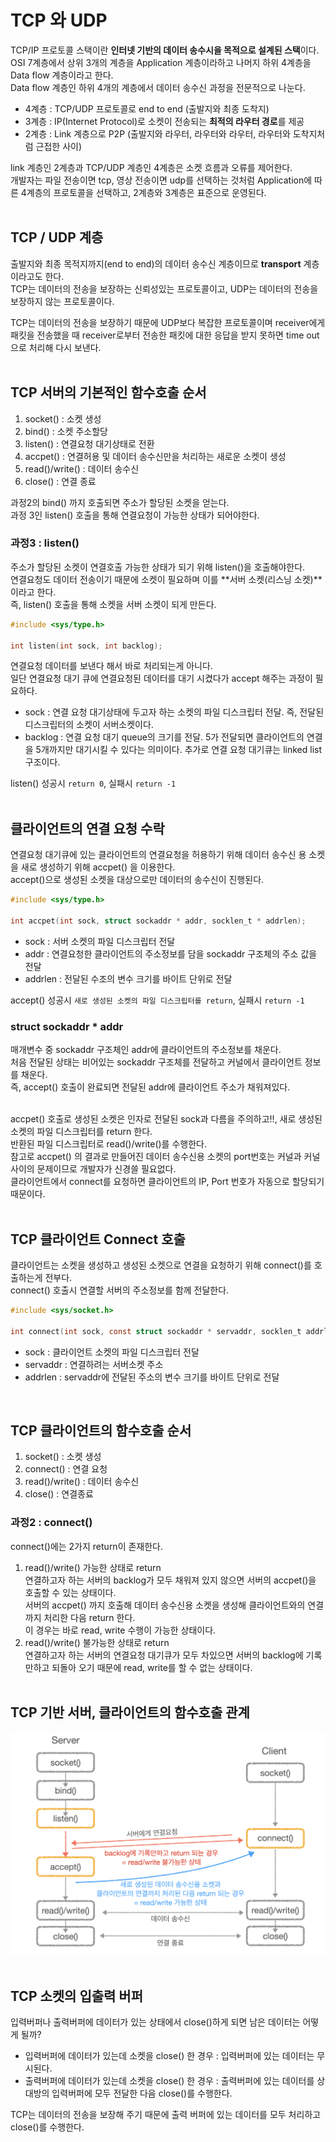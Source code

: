 # TCP 와 UDP

TCP/IP 프로토콜 스택이란 **인터넷 기반의 데이터 송수시을 목적으로 설계된 스택**이다.<br>
OSI 7계층에서 상위 3개의 계층을 Application 계층이라하고 나머지 하위 4계층을 Data flow 계층이라고 한다.<br>
Data flow 계층인 하위 4개의 계층에서 데이터 송수신 과정을 전문적으로 나눈다.<br>

- 4계층 : TCP/UDP 프로토콜로 end to end (출발지와 최종 도착지)
- 3계층 : IP(Internet Protocol)로 소켓이 전송되는 **최적의 라우터 경로**를 제공
- 2계층 : Link 계층으로 P2P (출발지와 라우터, 라우터와 라우터, 라우터와 도착지처럼 근접한 사이)

link 계층인 2계층과 TCP/UDP 계층인 4계층은 소켓 흐름과 오류를 제어한다.<br>
개발자는 파일 전송이면 tcp, 영상 전송이면 udp를 선택하는 것처럼 Application에 따른 4계층의 프로토콜을 선택하고, 2계층와 3계층은 표준으로 운영된다.<br><br>

## TCP / UDP 계층

출발지와 최종 목적지까지(end to end)의 데이터 송수신 계층이므로 **transport** 계층이라고도 한다.<br>
TCP는 데이터의 전송을 보장하는 신뢰성있는 프로토콜이고, UDP는 데이터의 전송을 보장하지 않는 프로토콜이다.<br>

TCP는 데이터의 전송을 보장하기 때문에 UDP보다 복잡한 프로토콜이며 receiver에게 패킷을 전송했을 때 receiver로부터 전송한 패킷에 대한 응답을 받지 못하면 time out으로 처리해 다시 보낸다.<br><br>

## TCP 서버의 기본적인 함수호출 순서

1. socket() : 소켓 생성
2. bind() : 소켓 주소할당
3. listen() : 연결요청 대기상태로 전환
4. accpet() : 연결허용 및 데이터 송수신만을 처리하는 새로운 소켓이 생성
5. read()/write() : 데이터 송수신
6. close() : 연결 종료

과정2의 bind() 까지 호출되면 주소가 할당된 소켓을 얻는다.<br>과정 3인 listen() 호출을 통해 연결요청이 가능한 상태가 되어야한다.<br>

### 과정3 : listen()

주소가 할당된 소켓이 연결호출 가능한 상태가 되기 위해 listen()을 호출해야한다.<br>
연결요청도 데이터 전송이기 때문에 소켓이 필요하며 이를 **서버 소켓(리스닝 소켓)**이라고 한다.<br>
즉, listen() 호출을 통해 소켓을 서버 소켓이 되게 만든다.<br>

```c
#include <sys/type.h>

int listen(int sock, int backlog);
```
연결요청 데이터를 보낸다 해서 바로 처리되는게 아니다.<br>
일단 연결요청 대기 큐에 연결요청된 데이터를 대기 시켰다가 accept 해주는 과정이 필요하다.<br>

- sock : 연결 요청 대기상태에 두고자 하는 소켓의 파일 디스크립터 전달. 즉, 전달된 디스크립터의 소켓이 서버소켓이다.
- backlog : 연결 요청 대기 queue의 크기를 전달. 5가 전달되면 클라이언트의 연결을 5개까지만 대기시킬 수 있다는 의미이다. 추가로 연결 요청 대기큐는 linked list 구조이다.

listen() 성공시 ```return 0```, 실패시 ```return -1```<br><br>

## 클라이언트의 연결 요청 수락

연결요청 대기큐에 있는 클라이언트의 연결요청을 허용하기 위해 데이터 송수신 용 소켓을 새로 생성하기 위해 accpet() 을 이용한다.<br>
accept()으로 생성된 소켓을 대상으로만 데이터의 송수신이 진행된다.<br>

```c
#include <sys/type.h>

int accpet(int sock, struct sockaddr * addr, socklen_t * addrlen);
```

- sock : 서버 소켓의 파일 디스크립터 전달
- addr : 연결요청한 클라이언트의 주소정보를 담을 sockaddr 구조체의 주소 값을 전달
- addrlen : 전달된 수조의 변수 크기를 바이트 단위로 전달

accept() 성공시 ```새로 생성된 소켓의 파일 디스크립터를 return```, 실패시 ```return -1```<br>

### struct sockaddr * addr

매개변수 중 sockaddr 구조체인 addr에 클라이언트의 주소정보를 채운다.<br>
처음 전달된 상태는 비어있는 sockaddr 구조체를 전달하고 커널에서 클라이언트 정보를 채운다.<br>
즉, accept() 호출이 완료되면 전달된 addr에 클라이언트 주소가 채워져있다.<br><br>

accpet() 호출로 생성된 소켓은 인자로 전달된 sock과 다름을 주의하고!!, 새로 생성된 소켓의 파일 디스크립터를 return 한다.<br>
반환된 파일 디스크립터로 read()/write()를 수행한다.<br>
참고로 accpet() 의 결과로 만들어진 데이터 송수신용 소켓의 port번호는 커널과 커널사이의 문제이므로 개발자가 신경쓸 필요없다.<br>
클라이언트에서 connect를 요청하면 클라이언트의 IP, Port 번호가 자동으로 할당되기 때문이다.<br><br>

## TCP 클라이언트 Connect 호출

클라이언트는 소켓을 생성하고 생성된 소켓으로 연결을 요청하기 위해 connect()를 호출하는게 전부다.<br>
connect() 호출시 연결할 서버의 주소정보를 함께 전달한다.<br>

```c
#include <sys/socket.h>

int connect(int sock, const struct sockaddr * servaddr, socklen_t addrlen);
```
- sock : 클라이언트 소켓의 파일 디스크립터 전달
- servaddr : 연결하려는 서버소켓 주소
- addrlen : servaddr에 전달된 주소의 변수 크기를 바이트 단위로 전달

<br>

## TCP 클라이언트의 함수호출 순서

1. socket() : 소켓 생성
2. connect() : 연결 요청
3. read()/write() : 데이터 송수신
4. close() : 연결종료

### 과정2 : connect()

connect()에는 2가지 return이 존재한다.<br>

1. read()/write() 가능한 상태로 return<br>
   연결하고자 하는 서버의 backlog가 모두 채워져 있지 않으면 서버의 accpet()을 호출할 수 있는 상태이다.<br>서버의 accpet() 까지 호출해 데이터 송수신용 소켓을 생성해 클라이언트와의 연결까지 처리한 다음 return 한다.<br>이 경우는 바로 read, write 수행이 가능한 상태이다.<br>
2. read()/write() 불가능한 상태로 return<br>
   연결하고자 하는 서버의 연결요청 대기큐가 모두 차있으면 서버의 backlog에 기록만하고 되돌아 오기 때문에 read, write를 할 수 없는 상태이다.<br><br>

## TCP 기반 서버, 클라이언트의 함수호출 관계

![png](/_img/tcp_server_client_process.png)
<br><br>

## TCP 소켓의 입출력 버퍼

입력버퍼나 출력버퍼에 데이터가 있는 상태에서 close()하게 되면 남은 데이터는 어떻게 될까?<br>

- 입력버퍼에 데이터가 있는데 소켓을 close() 한 경우 : 입력버퍼에 있는 데이터는 무시된다.
- 출력버퍼에 데이터가 있는데 소켓을 close() 한 경우 : 출력버퍼에 있는 데이터를 상대방의 입력버퍼에 모두 전달한 다음 close()를 수행한다.

TCP는 데이터의 전송을 보장해 주기 때문에 출력 버퍼에 있는 데이터를 모두 처리하고 close()를 수행한다.<br>

